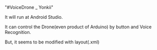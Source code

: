 "#VoiceDrone _ Yonkii" 

It will run at Android Studio.

It can control the Drone(even product of Arduino) by button and Voice Recognition.

But, it seems to be modified with layout(.xml)
